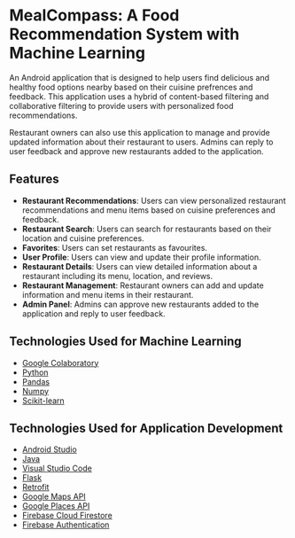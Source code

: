 # MealCompass: A Food Recommendation System with Machine Learning
An Android application that is designed to help users find delicious and healthy food options nearby based on their cuisine prefrences and feedback. This application uses a hybrid of content-based filtering and collaborative filtering to provide users with personalized food recommendations. 

Restaurant owners can also use this application to manage and provide updated information about their restaurant to users. Admins can reply to user feedback and approve new restaurants added to the application.

## Features
- **Restaurant Recommendations**: Users can view personalized restaurant recommendations and menu items based on cuisine preferences and feedback.
- **Restaurant Search**: Users can search for restaurants based on their location and cuisine preferences.
- **Favorites**: Users can set restaurants as favourites.
- **User Profile**: Users can view and update their profile information.
- **Restaurant Details**: Users can view detailed information about a restaurant including its menu, location, and reviews.
- **Restaurant Management**: Restaurant owners can add and update information and menu items in their restaurant.
- **Admin Panel**: Admins can approve new restaurants added to the application and reply to user feedback.


## Technologies Used for Machine Learning
- [Google Colaboratory](https://colab.research.google.com/)
- [Python](https://www.python.org/)
- [Pandas](https://pandas.pydata.org/)
- [Numpy](https://numpy.org/)
- [Scikit-learn](https://scikit-learn.org/)

## Technologies Used for Application Development
- [Android Studio](https://developer.android.com/studio)
- [Java](https://www.java.com/)
- [Visual Studio Code](https://code.visualstudio.com/)
- [Flask](https://flask.palletsprojects.com/)
- [Retrofit](https://square.github.io/retrofit/)
- [Google Maps API](https://developers.google.com/maps)
- [Google Places API](https://developers.google.com/places)
- [Firebase Cloud Firestore](https://firebase.google.com/products/firestore)
- [Firebase Authentication](https://firebase.google.com/products/auth)



